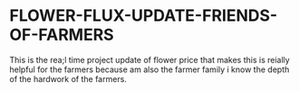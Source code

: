 # FLOWER-FLUX-UPDATE-FRIENDS-OF-FARMERS
This is the rea;l time project update of flower price that makes this is reially helpful for the farmers because am also the farmer family i know the depth of the hardwork of the farmers.

